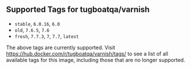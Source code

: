 ## Supported Tags for tugboatqa/varnish

* `stable`, `6.0.16`, `6.0`
* `old`, `7.6.5`, `7.6`
* `fresh`, `7.7.3`, `7`, `7.7`, `latest`

The above tags are currently supported. Visit https://hub.docker.com/r/tugboatqa/varnish/tags/ to see a list of all available tags for this image, including those that are no longer supported.
